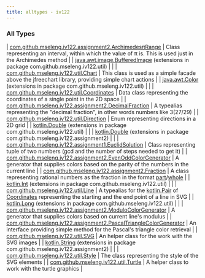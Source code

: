 ```yaml
---
title: alltypes - iv122
---
```


### All Types

| [com.github.mseleng.iv122.assignment2.ArchimedesπRange](../com.github.mseleng.iv122.assignment2/-archimedesπ-range/index.md) | Class representing an interval, within which the value of π is. This is used just in the Archimedes method |
| [java.awt.image.BufferedImage](../com.github.mseleng.iv122.util/java.awt.image.-buffered-image/index.md) (extensions in package com.github.mseleng.iv122.util) |  |
| [com.github.mseleng.iv122.util.Chart](../com.github.mseleng.iv122.util/-chart/index.md) | This class is used as a simple facade above the jfreechart library, providing simple chart actions |
| [java.awt.Color](../com.github.mseleng.iv122.util/java.awt.-color/index.md) (extensions in package com.github.mseleng.iv122.util) |  |
| [com.github.mseleng.iv122.util.Coordinates](../com.github.mseleng.iv122.util/-coordinates/index.md) | Data class representing the coordinates of a single point in the 2D space |
| [com.github.mseleng.iv122.assignment2.DecimalFraction](../com.github.mseleng.iv122.assignment2/-decimal-fraction.md) | A typealias representing the "decimal fraction", in other words numbers like 3(27/29) |
| [com.github.mseleng.iv122.util.Direction](../com.github.mseleng.iv122.util/-direction/index.md) | Enum representing directions in a 2D grid |
| [kotlin.Double](../com.github.mseleng.iv122.util/kotlin.-double/index.md) (extensions in package com.github.mseleng.iv122.util) |  |
| [kotlin.Double](../com.github.mseleng.iv122.assignment2/kotlin.-double/index.md) (extensions in package com.github.mseleng.iv122.assignment2) |  |
| [com.github.mseleng.iv122.assignment1.EuclidSolution](../com.github.mseleng.iv122.assignment1/-euclid-solution/index.md) | Class representing tuple of two numbers (gcd and the number of steps needed to get it) |
| [com.github.mseleng.iv122.assignment2.EvenOddColorGenerator](../com.github.mseleng.iv122.assignment2/-even-odd-color-generator/index.md) | A generator that supplies colors based on the parity of the numbers in the current line |
| [com.github.mseleng.iv122.assignment2.Fraction](../com.github.mseleng.iv122.assignment2/-fraction/index.md) | A class representing rational numbers as the fraction in the format [part](../com.github.mseleng.iv122.assignment2/-fraction/part.md)/[whole](../com.github.mseleng.iv122.assignment2/-fraction/whole.md) |
| [kotlin.Int](../com.github.mseleng.iv122.util/kotlin.-int/index.md) (extensions in package com.github.mseleng.iv122.util) |  |
| [com.github.mseleng.iv122.util.Line](../com.github.mseleng.iv122.util/-line.md) | A typealias for the [kotlin.Pair](#) of [Coordinates](../com.github.mseleng.iv122.util/-coordinates/index.md) representing the starting and the end point of a line in SVG |
| [kotlin.Long](../com.github.mseleng.iv122.util/kotlin.-long/index.md) (extensions in package com.github.mseleng.iv122.util) |  |
| [com.github.mseleng.iv122.assignment2.ModuloColorGenerator](../com.github.mseleng.iv122.assignment2/-modulo-color-generator/index.md) | A generator that supplies colors based on current line's modulus |
| [com.github.mseleng.iv122.assignment2.PascalTriangleColorGenerator](../com.github.mseleng.iv122.assignment2/-pascal-triangle-color-generator/index.md) | An interface providing simple method for the Pascal's triangle color retrieval |
| [com.github.mseleng.iv122.util.SVG](../com.github.mseleng.iv122.util/-s-v-g/index.md) | An helper class for the work with the SVG images |
| [kotlin.String](../com.github.mseleng.iv122.assignment2/kotlin.-string/index.md) (extensions in package com.github.mseleng.iv122.assignment2) |  |
| [com.github.mseleng.iv122.util.Style](../com.github.mseleng.iv122.util/-style/index.md) | The class representing the style of the SVG elements |
| [com.github.mseleng.iv122.util.Turtle](../com.github.mseleng.iv122.util/-turtle/index.md) | A helper class to work with the turtle graphics |

